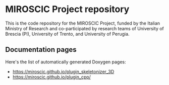 # MIROSCIC Project repository

This is the code repository for the MIROSCIC Project, funded by the Italian Ministry of Research and co-participated by research teams of University of Brescia (PI), University of Trento, and University of Perugia.

## Documentation pages

Here's the list of automatically generated Doxygen pages:

* <https://miroscic.github.io/plugin_skeletonizer_3D>
* <https://miroscic.github.io/plugin_cpp/>
